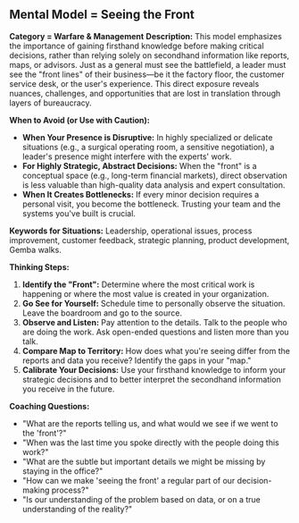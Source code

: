 ## Mental Model = Seeing the Front

**Category = Warfare & Management**
**Description:** 
This model emphasizes the importance of gaining firsthand knowledge before making critical decisions, rather than relying solely on secondhand information like reports, maps, or advisors. Just as a general must see the battlefield, a leader must see the "front lines" of their business—be it the factory floor, the customer service desk, or the user's experience. This direct exposure reveals nuances, challenges, and opportunities that are lost in translation through layers of bureaucracy.

**When to Avoid (or Use with Caution):**
- **When Your Presence is Disruptive:** In highly specialized or delicate situations (e.g., a surgical operating room, a sensitive negotiation), a leader's presence might interfere with the experts' work.
- **For Highly Strategic, Abstract Decisions:** When the "front" is a conceptual space (e.g., long-term financial markets), direct observation is less valuable than high-quality data analysis and expert consultation.
- **When It Creates Bottlenecks:** If every minor decision requires a personal visit, you become the bottleneck. Trusting your team and the systems you've built is crucial.

**Keywords for Situations:**
Leadership, operational issues, process improvement, customer feedback, strategic planning, product development, Gemba walks.

**Thinking Steps:**
1. **Identify the "Front":** Determine where the most critical work is happening or where the most value is created in your organization.
2. **Go See for Yourself:** Schedule time to personally observe the situation. Leave the boardroom and go to the source.
3. **Observe and Listen:** Pay attention to the details. Talk to the people who are doing the work. Ask open-ended questions and listen more than you talk.
4. **Compare Map to Territory:** How does what you're seeing differ from the reports and data you receive? Identify the gaps in your "map."
5. **Calibrate Your Decisions:** Use your firsthand knowledge to inform your strategic decisions and to better interpret the secondhand information you receive in the future.

**Coaching Questions:**
- "What are the reports telling us, and what would we see if we went to the 'front'?"
- "When was the last time you spoke directly with the people doing this work?"
- "What are the subtle but important details we might be missing by staying in the office?"
- "How can we make 'seeing the front' a regular part of our decision-making process?"
- "Is our understanding of the problem based on data, or on a true understanding of the reality?" 